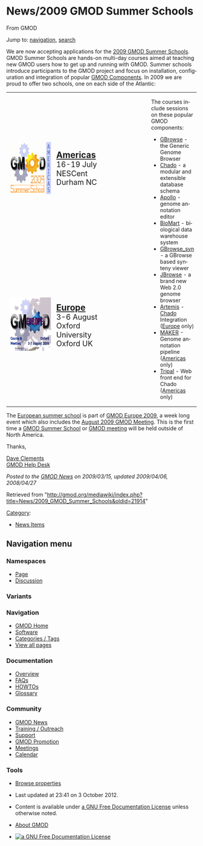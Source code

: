 <div id="mw-page-base" class="noprint">

</div>

<div id="mw-head-base" class="noprint">

</div>

<div id="content" class="mw-body" role="main">

<span id="top"></span>

<div id="mw-js-message" style="display:none;">

</div>



# <span dir="auto">News/2009 GMOD Summer Schools</span>

<div id="bodyContent">

<div id="siteSub">

From GMOD

</div>

<div id="contentSub">

</div>

<div id="jump-to-nav" class="mw-jump">

Jump to: [navigation](#mw-navigation), [search](#p-search)

</div>

<div id="mw-content-text" class="mw-content-ltr" lang="en" dir="ltr">

We are now accepting applications for the
<a href="../GMOD_Summer_School" class="mw-redirect"
title="GMOD Summer School">2009 GMOD Summer Schools</a>. GMOD Summer
Schools are hands-on multi-day courses aimed at teaching new GMOD users
how to get up and running with GMOD. Summer schools introduce
participants to the GMOD project and focus on installation,
configuration and integration of popular [GMOD
Components](../GMOD_Components "GMOD Components"). In 2009 we are proud
to offer two schools, one on each side of the Atlantic:

<table style="vertical-align: middle; width=80%" data-cellpadding="10">
<colgroup>
<col style="width: 25%" />
<col style="width: 25%" />
<col style="width: 25%" />
<col style="width: 25%" />
</colgroup>
<tbody>
<tr class="odd">
<td style="text-align: center;"><a
href="../2009_GMOD_Summer_School_-_Americas" title="Americas"><img
src="../../mediawiki/images/2/2d/2009SummerSchoolAmericas170.png"
width="170" height="137" alt="Americas" /></a></td>
<td><span style="font-size: 160%; line-height: 120%"><strong><a
href="../2009_GMOD_Summer_School_-_Americas"
title="2009 GMOD Summer School - Americas">Americas</a></strong></span><span
style="font-size: 140%; line-height: 120%"><br />
16-19 July<br />
NESCent<br />
Durham NC</span></td>
<td rowspan="2" data-bgcolor="#eeeeee" width="2px"></td>
<td rowspan="2"><p>The courses include sessions on these popular GMOD
components:</p>
<ul>
<li><a href="../GBrowse.1" title="GBrowse">GBrowse</a> - the Generic
Genome Browser</li>
<li><a href="../Chado" class="mw-redirect" title="Chado">Chado</a> - a
modular and extensible database schema</li>
<li><a href="../Apollo.1" title="Apollo">Apollo</a> - genome annotation
editor</li>
<li><a href="../BioMart" title="BioMart">BioMart</a> - biological data
warehouse system</li>
<li><a href="../GBrowse_syn.1" title="GBrowse syn">GBrowse_syn</a> - a
GBrowse based synteny viewer</li>
<li><a href="../JBrowse.1" title="JBrowse">JBrowse</a> - a brand new Web
2.0 genome browser</li>
<li><a href="../Artemis" title="Artemis">Artemis</a> - <a
href="../Chado" class="mw-redirect" title="Chado">Chado</a> Integration
(<a href="../2009_GMOD_Summer_School_-_Europe"
title="2009 GMOD Summer School - Europe">Europe</a> only)</li>
<li><a href="../MAKER.1" title="MAKER">MAKER</a> - Genome annotation
pipeline (<a href="../2009_GMOD_Summer_School_-_Americas"
title="2009 GMOD Summer School - Americas">Americas</a> only)</li>
<li><a href="../Tripal.1" title="Tripal">Tripal</a> - Web front end for
Chado (<a href="../2009_GMOD_Summer_School_-_Americas"
title="2009 GMOD Summer School - Americas">Americas</a> only)</li>
</ul></td>
</tr>
<tr class="even">
<td style="text-align: center;"><a
href="../2009_GMOD_Summer_School_-_Europe" title="Europe"><img
src="../../mediawiki/images/b/b5/GMOD2009Europe170.png" width="170"
height="145" alt="Europe" /></a></td>
<td><span style="font-size: 160%; line-height: 120%"><strong><a
href="../2009_GMOD_Summer_School_-_Europe"
title="2009 GMOD Summer School - Europe">Europe</a></strong></span><span
style="font-size: 140%; line-height: 120%"><br />
3-6 August<br />
Oxford University<br />
Oxford UK</span></td>
</tr>
</tbody>
</table>

The [European summer
school](../2009_GMOD_Summer_School_-_Europe "2009 GMOD Summer School - Europe")
is part of [GMOD Europe 2009](../GMOD_Europe_2009 "GMOD Europe 2009"), a
week long event which also includes the [August 2009 GMOD
Meeting](../August_2009_GMOD_Meeting "August 2009 GMOD Meeting"). This
is the first time a <a href="../GMOD_Summer_School" class="mw-redirect"
title="GMOD Summer School">GMOD Summer School</a> or [GMOD
meeting](../Meetings "Meetings") will be held outside of North America.

Thanks,

[Dave Clements](../User:Clements "User:Clements")  
[GMOD Help Desk](../GMOD_Help_Desk "GMOD Help Desk")

  

<div class="newsfooter">

*Posted to the [GMOD News](../GMOD_News "GMOD News") on 2009/03/15,
updated 2009/04/06, 2008/04/27*

</div>

</div>

<div class="printfooter">

Retrieved from
"<http://gmod.org/mediawiki/index.php?title=News/2009_GMOD_Summer_Schools&oldid=21914>"

</div>

<div id="catlinks" class="catlinks">

<div id="mw-normal-catlinks" class="mw-normal-catlinks">

[Category](../Special:Categories "Special:Categories"):

- [News Items](../Category:News_Items "Category:News Items")

</div>

</div>

<div class="visualClear">

</div>

</div>

</div>

<div id="mw-navigation">

## Navigation menu

<div id="mw-head">



<div id="left-navigation">

<div id="p-namespaces" class="vectorTabs" role="navigation"
aria-labelledby="p-namespaces-label">

### Namespaces

- <span id="ca-nstab-main"><a href="2009_GMOD_Summer_Schools" accesskey="c"
  title="View the content page [c]">Page</a></span>
- <span id="ca-talk"><a
  href="http://gmod.org/mediawiki/index.php?title=Talk:News/2009_GMOD_Summer_Schools&amp;action=edit&amp;redlink=1"
  accesskey="t"
  title="Discussion about the content page [t]">Discussion</a></span>

</div>

<div id="p-variants" class="vectorMenu emptyPortlet" role="navigation"
aria-labelledby="p-variants-label">

### 

### Variants[](#)

<div class="menu">

</div>

</div>

</div>

<div id="right-navigation">





</div>



</div>

</div>

</div>

<div id="mw-panel">

<div id="p-logo" role="banner">

<a href="../Main_Page"
style="background-image: url(../../images/GMOD-cogs.png);"
title="Visit the main page"></a>

</div>

<div id="p-Navigation" class="portal" role="navigation"
aria-labelledby="p-Navigation-label">

### Navigation

<div class="body">

- <span id="n-GMOD-Home">[GMOD Home](../Main_Page)</span>
- <span id="n-Software">[Software](../GMOD_Components)</span>
- <span id="n-Categories-.2F-Tags">[Categories /
  Tags](../Categories)</span>
- <span id="n-View-all-pages">[View all
  pages](../Special:AllPages)</span>

</div>

</div>

<div id="p-Documentation" class="portal" role="navigation"
aria-labelledby="p-Documentation-label">

### Documentation

<div class="body">

- <span id="n-Overview">[Overview](../Overview)</span>
- <span id="n-FAQs">[FAQs](../Category:FAQ)</span>
- <span id="n-HOWTOs">[HOWTOs](../Category:HOWTO)</span>
- <span id="n-Glossary">[Glossary](../Glossary)</span>

</div>

</div>

<div id="p-Community" class="portal" role="navigation"
aria-labelledby="p-Community-label">

### Community

<div class="body">

- <span id="n-GMOD-News">[GMOD News](../GMOD_News)</span>
- <span id="n-Training-.2F-Outreach">[Training /
  Outreach](../Training_and_Outreach)</span>
- <span id="n-Support">[Support](../Support)</span>
- <span id="n-GMOD-Promotion">[GMOD Promotion](../GMOD_Promotion)</span>
- <span id="n-Meetings">[Meetings](../Meetings)</span>
- <span id="n-Calendar">[Calendar](../Calendar)</span>

</div>

</div>

<div id="p-tb" class="portal" role="navigation"
aria-labelledby="p-tb-label">

### Tools

<div class="body">


- <span id="t-smwbrowselink"><a href="../Special:Browse/News-2F2009_GMOD_Summer_Schools"
  rel="smw-browse">Browse properties</a></span>


</div>

</div>

</div>

</div>

<div id="footer" role="contentinfo">

- <span id="footer-info-lastmod">Last updated at 23:41 on 3 October
  2012.</span>
<!-- - <span id="footer-info-viewcount">9,380 page views.</span> -->
- <span id="footer-info-copyright">Content is available under
  <a href="http://www.gnu.org/licenses/fdl-1.3.html" class="external"
  rel="nofollow">a GNU Free Documentation License</a> unless otherwise
  noted.</span>

<!-- -->

- <span id="footer-places-about">[About
  GMOD](../GMOD:About "GMOD:About")</span>

<!-- -->

- <span id="footer-copyrightico">[<img src="http://www.gnu.org/graphics/gfdl-logo-small.png" width="88"
  height="31" alt="a GNU Free Documentation License" />](http://www.gnu.org/licenses/fdl-1.3.html)</span>




</div>
